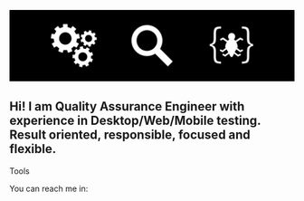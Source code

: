 ![Header](https://github.com/shenafal1101/shenafal1101/blob/main/Assets/readme-background.png)

## Hi! I am Quality Assurance Engineer with experience in Desktop/Web/Mobile testing. Result oriented, responsible, focused and flexible.

Tools

You can reach me in: